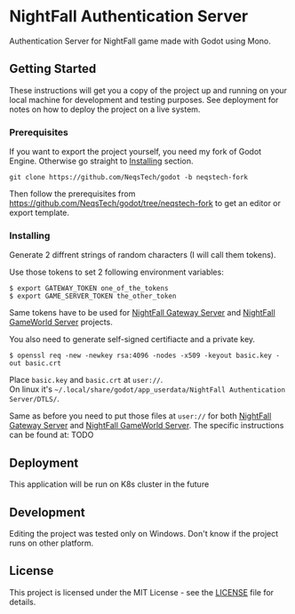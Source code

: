 # NightFall Authentication Server

Authentication Server for NightFall game made with Godot using Mono.

## Getting Started

These instructions will get you a copy of the project up and running on your local machine for development and testing purposes. See deployment for notes on how to deploy the project on a live system.

### Prerequisites

If you want to export the project yourself, you need my fork of Godot Engine. Otherwise go straight to [Installing](#Installing) section.

```
git clone https://github.com/NeqsTech/godot -b neqstech-fork
```

Then follow the prerequisites from https://github.com/NeqsTech/godot/tree/neqstech-fork to get an editor or export template.

### Installing

Generate 2 diffrent strings of random characters (I will call them tokens).

Use those tokens to set 2 following environment variables:

```
$ export GATEWAY_TOKEN one_of_the_tokens
$ export GAME_SERVER_TOKEN the_other_token
```

Same tokens have to be used for [NightFall Gateway Server](https://github.com/NeqsTech/nightfall-gateway-server) and [NightFall GameWorld Server](https://github.com/NeqsTech/nightfall-gameworld-server) projects.

You also need to generate self-signed certifiacte and a private key.

```
$ openssl req -new -newkey rsa:4096 -nodes -x509 -keyout basic.key -out basic.crt
```

Place `basic.key` and `basic.crt` at `user://`.  
On linux it's `~/.local/share/godot/app_userdata/NightFall Authentication Server/DTLS/`.

Same as before you need to put those files at `user://` for both [NightFall Gateway Server](https://github.com/NeqsTech/nightfall-gateway-server) and [NightFall GameWorld Server](https://github.com/NeqsTech/nightfall-gameworld-server). The specific instructions can be found at: TODO


## Deployment

This application will be run on K8s cluster in the future

## Development

Editing the project was tested only on Windows. Don't know if the project runs on other platform.

## License

This project is licensed under the MIT License - see the [LICENSE](LICENSE) file for details.


